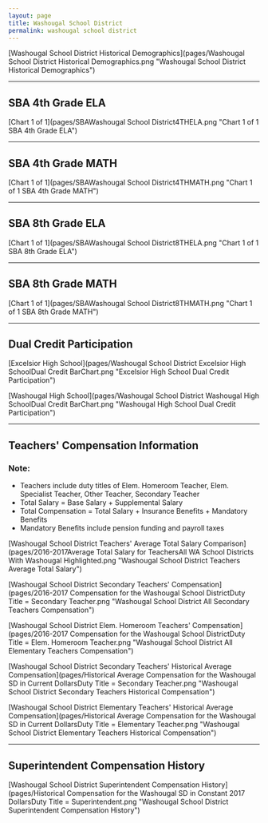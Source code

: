 ```yaml
---
layout: page
title: Washougal School District
permalink: washougal school district
---
```



[Washougal School District Historical Demographics](pages/Washougal School District Historical Demographics.png "Washougal School District Historical Demographics")

___

## SBA 4th Grade ELA

[Chart 1 of 1](pages/SBAWashougal School District4THELA.png "Chart 1 of 1 SBA 4th Grade ELA")


___

## SBA 4th Grade MATH

[Chart 1 of 1](pages/SBAWashougal School District4THMATH.png "Chart 1 of 1 SBA 4th Grade MATH")


___

## SBA 8th Grade ELA

[Chart 1 of 1](pages/SBAWashougal School District8THELA.png "Chart 1 of 1 SBA 8th Grade ELA")


___

## SBA 8th Grade MATH

[Chart 1 of 1](pages/SBAWashougal School District8THMATH.png "Chart 1 of 1 SBA 8th Grade MATH")


___

## Dual Credit Participation

[Excelsior High School](pages/Washougal School District Excelsior High SchoolDual Credit BarChart.png "Excelsior High School Dual Credit Participation")

[Washougal High School](pages/Washougal School District Washougal High SchoolDual Credit BarChart.png "Washougal High School Dual Credit Participation")


___

## Teachers' Compensation Information
### Note:
- Teachers include duty titles of Elem. Homeroom Teacher, Elem. Specialist Teacher, Other Teacher, Secondary Teacher
- Total Salary = Base Salary + Supplemental Salary
- Total Compensation = Total Salary + Insurance Benefits + Mandatory Benefits
- Mandatory Benefits include pension funding and payroll taxes

[Washougal School District Teachers' Average Total Salary Comparison](pages/2016-2017Average Total Salary for TeachersAll WA School Districts With Washougal Highlighted.png "Washougal School District Teachers Average Total Salary")

[Washougal School District Secondary Teachers' Compensation](pages/2016-2017 Compensation for the Washougal School DistrictDuty Title = Secondary Teacher.png "Washougal School District All Secondary Teachers Compensation")

[Washougal School District Elem. Homeroom Teachers' Compensation](pages/2016-2017 Compensation for the Washougal School DistrictDuty Title = Elem. Homeroom Teacher.png "Washougal School District All Elementary Teachers Compensation")

[Washougal School District Secondary Teachers' Historical Average Compensation](pages/Historical Average Compensation for the Washougal SD in Current DollarsDuty Title = Secondary Teacher.png "Washougal School District Secondary Teachers Historical Compensation")

[Washougal School District Elementary Teachers' Historical Average Compensation](pages/Historical Average Compensation for the Washougal SD in Current DollarsDuty Title = Elementary Teacher.png "Washougal School District Elementary Teachers Historical Compensation")


___

## Superintendent Compensation History

[Washougal School District Superintendent Compensation History](pages/Historical Compensation for the Washougal SD in Constant 2017 DollarsDuty Title = Superintendent.png "Washougal School District Superintendent Compensation History")

